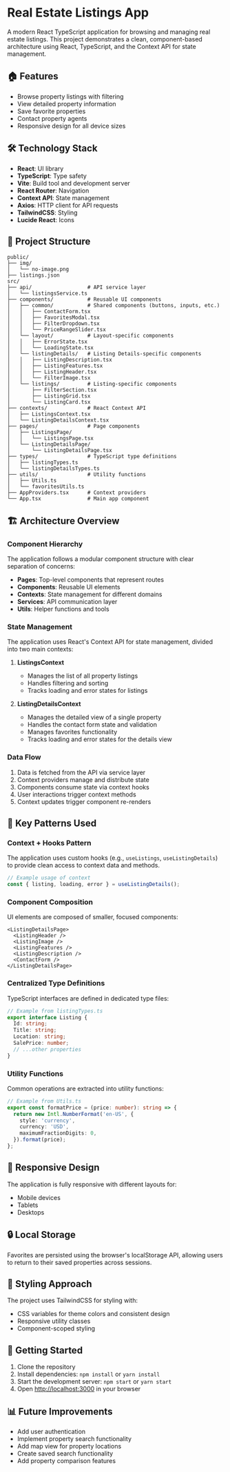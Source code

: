 # Real Estate Listings App

A modern React TypeScript application for browsing and managing real estate listings. This project demonstrates a clean, component-based architecture using React, TypeScript, and the Context API for state management.

## 🏠 Features

- Browse property listings with filtering
- View detailed property information
- Save favorite properties
- Contact property agents
- Responsive design for all device sizes

## 🛠️ Technology Stack

- **React**: UI library
- **TypeScript**: Type safety
- **Vite**: Build tool and development server
- **React Router**: Navigation
- **Context API**: State management
- **Axios**: HTTP client for API requests
- **TailwindCSS**: Styling
- **Lucide React**: Icons

## 📁 Project Structure

```
public/
├── img/
│   └── no-image.png
├── listings.json
src/
├── api/                  # API service layer
│   └── listingsService.ts
├── components/           # Reusable UI components
│   ├── common/           # Shared components (buttons, inputs, etc.)
│   │   ├── ContactForm.tsx
│   │   ├── FavoritesModal.tsx
│   │   ├── FilterDropdown.tsx
│   │   └── PriceRangeSlider.tsx
│   └── layout/           # Layout-specific components
│   │   ├── ErrorState.tsx
│   │   └── LoadingState.tsx
│   └── listingDetails/   # Listing Details-specific components
│   │   ├── ListingDescription.tsx
│   │   ├── ListingFeatures.tsx
│   │   ├── ListingHeader.tsx
│   │   └── FilterImage.tsx
│   └── listings/         # Listing-specific components
│       ├── FilterSection.tsx
│       ├── ListingGrid.tsx
│       └── ListingCard.tsx
├── contexts/             # React Context API
│   ├── ListingsContext.tsx
│   └── ListingDetailsContext.tsx
├── pages/                # Page components
│   ├── ListingsPage/
│   │   └── ListingsPage.tsx
│   └── ListingDetailsPage/
│       └── ListingDetailsPage.tsx
├── types/                # TypeScript type definitions
│   ├── listingTypes.ts
│   └── listingDetailsTypes.ts
├── utils/                # Utility functions
│   ├── Utils.ts
│   └── favoritesUtils.ts
├── AppProviders.tsx      # Context providers
└── App.tsx               # Main app component
```

## 🏗️ Architecture Overview

### Component Hierarchy

The application follows a modular component structure with clear separation of concerns:

- **Pages**: Top-level components that represent routes
- **Components**: Reusable UI elements
- **Contexts**: State management for different domains
- **Services**: API communication layer
- **Utils**: Helper functions and tools

### State Management

The application uses React's Context API for state management, divided into two main contexts:

1. **ListingsContext**
   - Manages the list of all property listings
   - Handles filtering and sorting
   - Tracks loading and error states for listings

2. **ListingDetailsContext**
   - Manages the detailed view of a single property
   - Handles the contact form state and validation
   - Manages favorites functionality
   - Tracks loading and error states for the details view

### Data Flow

1. Data is fetched from the API via service layer
2. Context providers manage and distribute state
3. Components consume state via context hooks
4. User interactions trigger context methods
5. Context updates trigger component re-renders

## 🔄 Key Patterns Used

### Context + Hooks Pattern

The application uses custom hooks (e.g., `useListings`, `useListingDetails`) to provide clean access to context data and methods.

```typescript
// Example usage of context
const { listing, loading, error } = useListingDetails();
```

### Component Composition

UI elements are composed of smaller, focused components:

```tsx
<ListingDetailsPage>
  <ListingHeader />
  <ListingImage />
  <ListingFeatures />
  <ListingDescription />
  <ContactForm />
</ListingDetailsPage>
```

### Centralized Type Definitions

TypeScript interfaces are defined in dedicated type files:

```typescript
// Example from listingTypes.ts
export interface Listing {
  Id: string;
  Title: string;
  Location: string;
  SalePrice: number;
  // ...other properties
}
```

### Utility Functions

Common operations are extracted into utility functions:

```typescript
// Example from Utils.ts
export const formatPrice = (price: number): string => {
  return new Intl.NumberFormat('en-US', {
    style: 'currency',
    currency: 'USD',
    maximumFractionDigits: 0,
  }).format(price);
};
```

## 📱 Responsive Design

The application is fully responsive with different layouts for:
- Mobile devices
- Tablets
- Desktops

## 🔒 Local Storage

Favorites are persisted using the browser's localStorage API, allowing users to return to their saved properties across sessions.

## 🎨 Styling Approach

The project uses TailwindCSS for styling with:
- CSS variables for theme colors and consistent design
- Responsive utility classes
- Component-scoped styling

## 🚀 Getting Started

1. Clone the repository
2. Install dependencies: `npm install` or `yarn install`
3. Start the development server: `npm start` or `yarn start`
4. Open [http://localhost:3000](http://localhost:3000) in your browser

## 📊 Future Improvements

- Add user authentication
- Implement property search functionality
- Add map view for property locations
- Create saved search functionality
- Add property comparison features